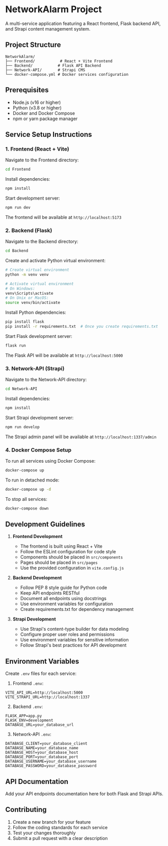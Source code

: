 # NetworkAlarm Project

A multi-service application featuring a React frontend, Flask backend API, and Strapi content management system.

## Project Structure

```
NetworkAlarm/
├── Frontend/           # React + Vite Frontend
├── Backend/           # Flask API Backend
├── Network-API/       # Strapi CMS
└── docker-compose.yml # Docker services configuration
```

## Prerequisites

- Node.js (v16 or higher)
- Python (v3.8 or higher)
- Docker and Docker Compose
- npm or yarn package manager

## Service Setup Instructions

### 1. Frontend (React + Vite)

Navigate to the Frontend directory:
```bash
cd Frontend
```

Install dependencies:
```bash
npm install
```

Start development server:
```bash
npm run dev
```

The frontend will be available at `http://localhost:5173`

### 2. Backend (Flask)

Navigate to the Backend directory:
```bash
cd Backend
```

Create and activate Python virtual environment:
```bash
# Create virtual environment
python -m venv venv

# Activate virtual environment
# On Windows:
venv\Scripts\activate
# On Unix or MacOS:
source venv/bin/activate
```

Install Python dependencies:
```bash
pip install flask
pip install -r requirements.txt  # Once you create requirements.txt
```

Start Flask development server:
```bash
flask run
```

The Flask API will be available at `http://localhost:5000`

### 3. Network-API (Strapi)

Navigate to the Network-API directory:
```bash
cd Network-API
```

Install dependencies:
```bash
npm install
```

Start Strapi development server:
```bash
npm run develop
```

The Strapi admin panel will be available at `http://localhost:1337/admin`

### 4. Docker Compose Setup

To run all services using Docker Compose:
```bash
docker-compose up
```

To run in detached mode:
```bash
docker-compose up -d
```

To stop all services:
```bash
docker-compose down
```

## Development Guidelines

1. **Frontend Development**
   - The frontend is built using React + Vite
   - Follow the ESLint configuration for code style
   - Components should be placed in `src/components`
   - Pages should be placed in `src/pages`
   - Use the provided configuration in `vite.config.js`

2. **Backend Development**
   - Follow PEP 8 style guide for Python code
   - Keep API endpoints RESTful
   - Document all endpoints using docstrings
   - Use environment variables for configuration
   - Create requirements.txt for dependency management

3. **Strapi Development**
   - Use Strapi's content-type builder for data modeling
   - Configure proper user roles and permissions
   - Use environment variables for sensitive information
   - Follow Strapi's best practices for API development

## Environment Variables

Create `.env` files for each service:

1. Frontend `.env`:
```env
VITE_API_URL=http://localhost:5000
VITE_STRAPI_URL=http://localhost:1337
```

2. Backend `.env`:
```env
FLASK_APP=app.py
FLASK_ENV=development
DATABASE_URL=your_database_url
```

3. Network-API `.env`:
```env
DATABASE_CLIENT=your_database_client
DATABASE_NAME=your_database_name
DATABASE_HOST=your_database_host
DATABASE_PORT=your_database_port
DATABASE_USERNAME=your_database_username
DATABASE_PASSWORD=your_database_password
```

## API Documentation

Add your API endpoints documentation here for both Flask and Strapi APIs.

## Contributing

1. Create a new branch for your feature
2. Follow the coding standards for each service
3. Test your changes thoroughly
4. Submit a pull request with a clear description
